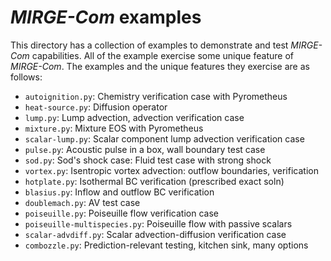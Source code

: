 # *MIRGE-Com* examples

This directory has a collection of examples to demonstrate and test *MIRGE-Com*
capabilities. All of the example exercise some unique feature of *MIRGE-Com*.
The examples and the unique features they exercise are as follows:

- `autoignition.py`: Chemistry verification case with Pyrometheus
- `heat-source.py`: Diffusion operator
- `lump.py`: Lump advection, advection verification case
- `mixture.py`: Mixture EOS with Pyrometheus
- `scalar-lump.py`: Scalar component lump advection verification case
- `pulse.py`: Acoustic pulse in a box, wall boundary test case
- `sod.py`: Sod's shock case: Fluid test case with strong shock
- `vortex.py`: Isentropic vortex advection: outflow boundaries, verification
- `hotplate.py`: Isothermal BC verification (prescribed exact soln)
- `blasius.py`: Inflow and outflow BC verification
- `doublemach.py`: AV test case
- `poiseuille.py`: Poiseuille flow verification case
- `poiseuille-multispecies.py`: Poiseuille flow with passive scalars
- `scalar-advdiff.py`: Scalar advection-diffusion verification case
- `combozzle.py`: Prediction-relevant testing, kitchen sink, many options
